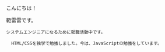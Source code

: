 こんにちは！

  範雷雷です。

    システムエンジニアになるために転職活動中です。
    
      HTML/CSSを独学で勉強しました。今は、JavaScriptの勉強をしています。
